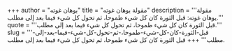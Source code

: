 +++
author = "يوهان غوته"
title = "مقولة يوهان غوته"
description = '''مقولة يوهان غوته: قبل الثورة كان كل شيء طموحا، ثم تحول كل شيء فيما بعد إلى مطلب.'''
quote = '''قبل الثورة كان كل شيء طموحا، ثم تحول كل شيء فيما بعد إلى مطلب.'''
slug = '''قبل-الثورة-كان-كل-شيء-طموحا،-ثم-تحول-كل-شيء-فيما-بعد-إلى-مطلب'''
+++
قبل الثورة كان كل شيء طموحا، ثم تحول كل شيء فيما بعد إلى مطلب.
